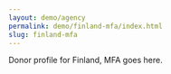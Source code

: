 ```yaml
---
layout: demo/agency
permalink: demo/finland-mfa/index.html
slug: finland-mfa
---
```


Donor profile for Finland, MFA goes here.
